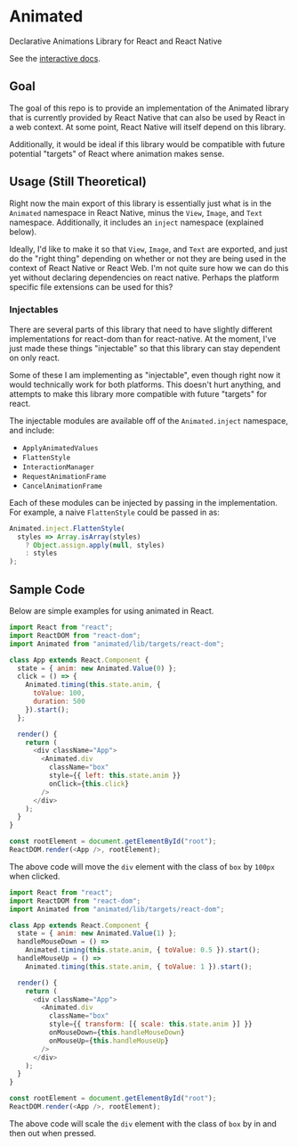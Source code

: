# Animated

Declarative Animations Library for React and React Native

See the [interactive docs](http://animatedjs.github.io/interactive-docs/).


## Goal

The goal of this repo is to provide an implementation of the Animated library
that is currently provided by React Native that can also be used by React in
a web context. At some point, React Native will itself depend on this library.

Additionally, it would be ideal if this library would be compatible with future
potential "targets" of React where animation makes sense.


## Usage (Still Theoretical)

Right now the main export of this library is essentially just what is in the
`Animated` namespace in React Native, minus the `View`, `Image`, and `Text`
namespace. Additionally, it includes an `inject` namespace (explained below).

Ideally, I'd like to make it so that `View`, `Image`, and `Text` are exported,
and just do the "right thing" depending on whether or not they are being used
in the context of React Native or React Web.  I'm not quite sure how we can do
this yet without declaring dependencies on react native. Perhaps the platform
specific file extensions can be used for this?


### Injectables

There are several parts of this library that need to have slightly different
implementations for react-dom than for react-native. At the moment, I've just
made these things "injectable" so that this library can stay dependent on only
react.

Some of these I am implementing as "injectable", even though right now it would
technically work for both platforms. This doesn't hurt anything, and attempts to
make this library more compatible with future "targets" for react.

The injectable modules are available off of the `Animated.inject` namespace,
and include:

- `ApplyAnimatedValues`
- `FlattenStyle`
- `InteractionManager`
- `RequestAnimationFrame`
- `CancelAnimationFrame`

Each of these modules can be injected by passing in the implementation. For
example, a naive `FlattenStyle` could be passed in as:

```js
Animated.inject.FlattenStyle(
  styles => Array.isArray(styles)
    ? Object.assign.apply(null, styles)
    : styles
);
```

## Sample Code
Below are simple examples for using animated in React.

```js
import React from "react";
import ReactDOM from "react-dom";
import Animated from "animated/lib/targets/react-dom";

class App extends React.Component {
  state = { anim: new Animated.Value(0) };
  click = () => {
    Animated.timing(this.state.anim, { 
      toValue: 100, 
      duration: 500 
    }).start();
  };

  render() {
    return (
      <div className="App">
        <Animated.div
          className="box"
          style={{ left: this.state.anim }}
          onClick={this.click}
        />
      </div>
    );
  }
}

const rootElement = document.getElementById("root");
ReactDOM.render(<App />, rootElement);

```
The above code will move the `div` element with the class of `box` by `100px` when clicked.

```js
import React from "react";
import ReactDOM from "react-dom";
import Animated from "animated/lib/targets/react-dom";

class App extends React.Component {
  state = { anim: new Animated.Value(1) };
  handleMouseDown = () =>
    Animated.timing(this.state.anim, { toValue: 0.5 }).start();
  handleMouseUp = () =>
    Animated.timing(this.state.anim, { toValue: 1 }).start();

  render() {
    return (
      <div className="App">
        <Animated.div
          className="box"
          style={{ transform: [{ scale: this.state.anim }] }}
          onMouseDown={this.handleMouseDown}
          onMouseUp={this.handleMouseUp}
        />
      </div>
    );
  }
}

const rootElement = document.getElementById("root");
ReactDOM.render(<App />, rootElement);

```
The above code will scale the `div` element with the class of `box` by in and then out when pressed.

